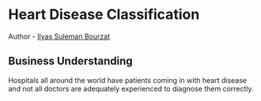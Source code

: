 # Heart Disease Classification 
Author - [Ilyas Suleman Bourzat](https://github.com/bourzat)
## Business Understanding 
Hospitals all around the world have patients coming in with heart disease and not all doctors are adequately experienced to diagnose them correctly.
